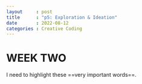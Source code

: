 ```yaml
---
layout     : post
title      : "p5: Exploration & Ideation"
date       : 2022-08-12
categories : Creative Coding
---
```


# WEEK TWO

I need to highlight these ==very important words==.